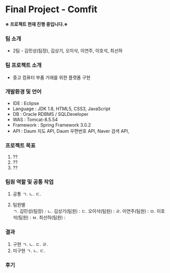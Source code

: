 # Final Project - Comfit
<b>※ 프로젝트 현재 진행 중입니다.※</b>
### 팀 소개
- 2팀 - 김민성(팀장), 김상기, 오이삭, 이연주, 이호석, 최선하

### 팀 프로젝트 소개
- 중고 컴퓨터 부품 거래를 위한 플랫폼 구현

### 개발환경 및 언어
- IDE : Eclipse 
- Language : JDK 1.8, HTML5, CSS3, JavaScript
- DB : Oracle RDBMS / SQLDeveloper
- WAS : Tomcat-8.5.54
- Framework : Spring Framework 3.0.2
- API : Daum 지도 API, Daum 우편번호 API, Naver 검색 API, 

### 프로젝트 목표
1. ?? <br>
2. ?? <br>
3. ?? <br>

### 팀원 역할 및 공통 작업
1. 공통
   ㄱ. 
   ㄴ. 
   ㄷ. 
   
2. 팀원별   
   ㄱ. 김민성(팀장) : 
   ㄴ. 김상기(팀원) :
   ㄷ. 오이삭(팀원) :
   ㄹ. 이연주(팀원) :
   ㅁ. 이호석(팀원) :
   ㅂ. 최선하(팀원) : 
   
### 결과

1. 구현
   ㄱ.
   ㄴ.
   ㄷ.
   ㄹ.
2. 미구현
   ㄱ.
   ㄴ.
   ㄷ.
  
### 후기



